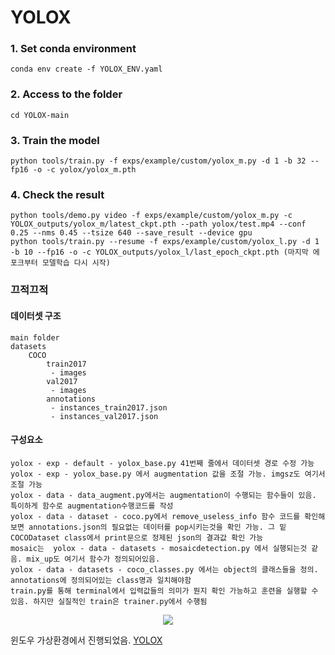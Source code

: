 # YOLOX

### 1. Set conda environment

    conda env create -f YOLOX_ENV.yaml

### 2. Access to the folder

    cd YOLOX-main

### 3. Train the model

    python tools/train.py -f exps/example/custom/yolox_m.py -d 1 -b 32 --fp16 -o -c yolox/yolox_m.pth
    

### 4. Check the result

    python tools/demo.py video -f exps/example/custom/yolox_m.py -c YOLOX_outputs/yolox_m/latest_ckpt.pth --path yolox/test.mp4 --conf 0.25 --nms 0.45 --tsize 640 --save_result --device gpu
    python tools/train.py --resume -f exps/example/custom/yolox_l.py -d 1 -b 10 --fp16 -o -c YOLOX_outputs/yolox_l/last_epoch_ckpt.pth (마지막 에포크부터 모델학습 다시 시작)

### 끄적끄적

#### 데이터셋 구조


    main folder
    datasets 
        COCO
            train2017
             - images
            val2017
             - images
            annotations
             - instances_train2017.json
             - instances_val2017.json

#### 구성요소

    yolox - exp - default - yolox_base.py 41번째 줄에서 데이터셋 경로 수정 가능
    yolox - exp - yolox_base.py 에서 augmentation 값을 조절 가능. imgsz도 여기서 조절 가능
    yolox - data - data_augment.py에서는 augmentation이 수행되는 함수들이 있음. 특이하게 함수로 augmentation수행코드를 작성
    yolox - data - dataset - coco.py에서 remove_useless_info 함수 코드를 확인해보면 annotations.json의 필요없는 데이터를 pop시키는것을 확인 가능. 그 밑 COCODataset class에서 print문으로 정제된 json의 결과값 확인 가능
    mosaic는  yolox - data - datasets - mosaicdetection.py 에서 실행되는것 같음. mix_up도 여기서 함수가 정의되어있음.
    yolox - data - datasets - coco_classes.py 에서는 object의 클래스들을 정의. annotations에 정의되어있는 class명과 일치해야함
    train.py를 통해 terminal에서 입력값들의 의미가 뭔지 확인 가능하고 훈련을 실행할 수 있음. 하지만 실질적인 train은 trainer.py에서 수행됨

<p align="center">
<img src="https://github.com/suhyeong-jeon/YOLOX_HumanDetector/assets/70623959/25b8bdcd-81bd-4f33-a6fa-e000481d1482">
  

윈도우 가상환경에서 진행되었음.
[YOLOX](https://github.com/Megvii-BaseDetection/YOLOX)
